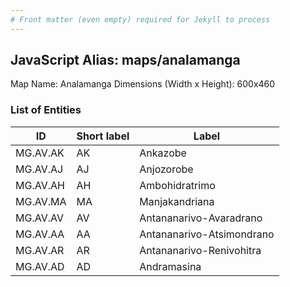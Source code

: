 ```yaml
---
# Front matter (even empty) required for Jekyll to process
---
```


## JavaScript Alias: maps/analamanga

Map Name: Analamanga
Dimensions (Width x Height): 600x460

### List of Entities

| ID       | Short label | Label                     |
| -------- | ----------- | ------------------------- |
| MG.AV.AK | AK          | Ankazobe                  |
| MG.AV.AJ | AJ          | Anjozorobe                |
| MG.AV.AH | AH          | Ambohidratrimo            |
| MG.AV.MA | MA          | Manjakandriana            |
| MG.AV.AV | AV          | Antananarivo-Avaradrano   |
| MG.AV.AA | AA          | Antananarivo-Atsimondrano |
| MG.AV.AR | AR          | Antananarivo-Renivohitra  |
| MG.AV.AD | AD          | Andramasina               |
